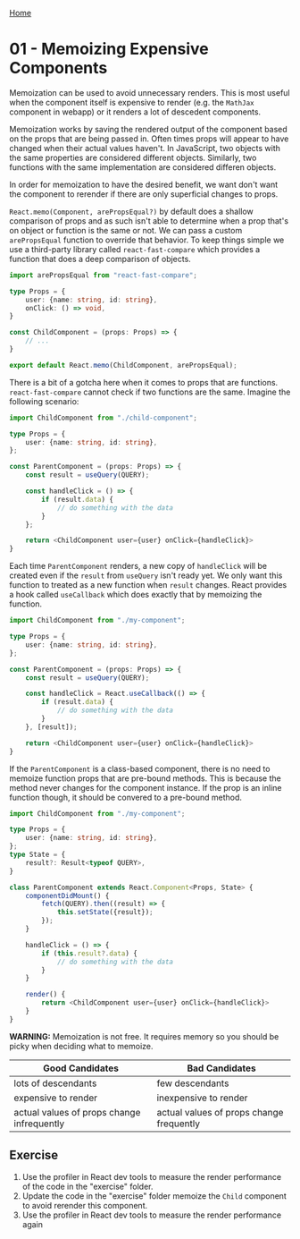 [Home](../README.md)

# 01 - Memoizing Expensive Components

Memoization can be used to avoid unnecessary renders. This is most useful when
the component itself is expensive to render (e.g. the `MathJax` component in 
webapp) or it renders a lot of descedent components.

Memoization works by saving the rendered output of the component based on the
props that are being passed in. Often times props will appear to have changed
when their actual values haven't. In JavaScript, two objects with the same 
properties are considered different objects. Similarly, two functions with the
same implementation are considered differen objects.

In order for memoization to have the desired benefit, we want don't want the
component to rerender if there are only superficial changes to props.

`React.memo(Component, arePropsEqual?)` by default does a shallow comparison of
props and as such isn't able to determine when a prop that's on object or function
is the same or not. We can pass a custom `arePropsEqual` function to override
that behavior. To keep things simple we use a third-party library called
`react-fast-compare` which provides a function that does a deep comparison of
objects.

```ts
import arePropsEqual from "react-fast-compare";

type Props = {
    user: {name: string, id: string},
    onClick: () => void,
}

const ChildComponent = (props: Props) => {
    // ...
}

export default React.memo(ChildComponent, arePropsEqual);
```

There is a bit of a gotcha here when it comes to props that are functions.
`react-fast-compare` cannot check if two functions are the same. Imagine the
following scenario:

```ts
import ChildComponent from "./child-component";

type Props = {
    user: {name: string, id: string},
};

const ParentComponent = (props: Props) => {
    const result = useQuery(QUERY);

    const handleClick = () => {
        if (result.data) {
            // do something with the data
        }
    };

    return <ChildComponent user={user} onClick={handleClick}>
}
```

Each time `ParentComponent` renders, a new copy of `handleClick` will be created
even if the `result` from `useQuery` isn't ready yet. We only want this function
to treated as a new function when `result` changes. React provides a hook called
`useCallback` which does exactly that by memoizing the function.

```ts
import ChildComponent from "./my-component";

type Props = {
    user: {name: string, id: string},
};

const ParentComponent = (props: Props) => {
    const result = useQuery(QUERY);

    const handleClick = React.useCallback(() => {
        if (result.data) {
            // do something with the data
        }
    }, [result]);

    return <ChildComponent user={user} onClick={handleClick}>
}
```

If the `ParentComponent` is a class-based component, there is no need to memoize
function props that are pre-bound methods. This is because the method never changes
for the component instance. If the prop is an inline function though, it should be
convered to a pre-bound method.

```ts
import ChildComponent from "./my-component";

type Props = {
    user: {name: string, id: string},
};
type State = {
    result?: Result<typeof QUERY>,
}

class ParentComponent extends React.Component<Props, State> {
    componentDidMount() {
        fetch(QUERY).then((result) => {
            this.setState({result});
        });
    }

    handleClick = () => {
        if (this.result?.data) {
            // do something with the data
        }
    }

    render() {   
        return <ChildComponent user={user} onClick={handleClick}>
    }
}
```

**WARNING:**
Memoization is not free. It requires memory so you should be picky when deciding
what to memoize.

| Good Candidates                            | Bad Candidates                           |
| ------------------------------------------ | ---------------------------------------- |
| lots of descendants                        | few descendants                          |
| expensive to render                        | inexpensive to render                    |
| actual values of props change infrequently | actual values of props change frequently |

## Exercise

1. Use the profiler in React dev tools to measure the render performance of the code in the "exercise" folder.
2. Update the code in the "exercise" folder memoize the `Child` component to avoid rerender this component.
3. Use the profiler in React dev tools to measure the render performance again
